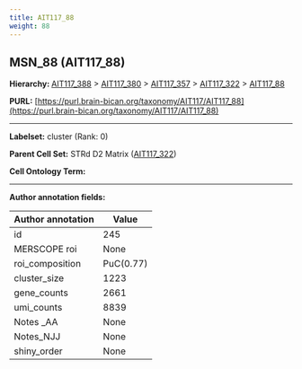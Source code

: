 ```yaml
---
title: AIT117_88
weight: 88
---
```

## MSN_88 (AIT117_88)
<b>Hierarchy: </b>
[AIT117_388](../AIT117_388) >
[AIT117_380](../AIT117_380) >
[AIT117_357](../AIT117_357) >
[AIT117_322](../AIT117_322) >
[AIT117_88](../AIT117_88)

**PURL:** [https://purl.brain-bican.org/taxonomy/AIT117/AIT117_88](https://purl.brain-bican.org/taxonomy/AIT117/AIT117_88)

---


**Labelset:** cluster (Rank: 0)

**Parent Cell Set:** STRd D2 Matrix ([AIT117_322](../AIT117_322))



**Cell Ontology Term:** 

[MARKER GENES.]: #


---

[TRANSFERRED ANNOTATIONS.]: #


[AUTHOR ANNOTATION FIELDS.]: #


**Author annotation fields:**

| Author annotation | Value |
|-------------------|-------|
|id|245|
|MERSCOPE roi|None|
|roi_composition|PuC(0.77) | GPi(0.18)|
|cluster_size|1223|
|gene_counts|2661|
|umi_counts|8839|
|Notes _AA|None|
|Notes_NJJ|None|
|shiny_order|None|

